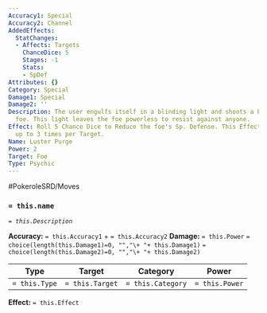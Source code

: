 ```yaml
---
Accuracy1: Special
Accuracy2: Channel
AddedEffects:
  StatChanges:
  - Affects: Targets
    ChanceDice: 5
    Stages: -1
    Stats:
    - SpDef
Attributes: {}
Category: Special
Damage1: Special
Damage2: ''
Description: The user engulfs itself in a blinding light and shoots a beam at its
  foe. This light leaves the foe powerless to resist against anyone.
Effect: Roll 5 Chance Dice to Reduce the foe's Sp. Defense. This Effect can be repeated
  up to 3 times per Target.
Name: Luster Purge
Power: 2
Target: Foe
Type: Psychic
---
```


#PokeroleSRD/Moves

### `= this.name` 
*`= this.Description`*

**Accuracy:** `= this.Accuracy1` + `= this.Accuracy2`
**Damage:** `= this.Power` `= choice(length(this.Damage1)=0, "","\+ "+ this.Damage1)` `= choice(length(this.Damage2)=0, "","\+ "+ this.Damage2)`

| Type          | Target          | Category          | Power          |
| ------------- | --------------- | ----------------  | -------------- |
| `= this.Type` | `= this.Target` | `= this.Category` | `= this.Power` | 

**Effect:** `= this.Effect`